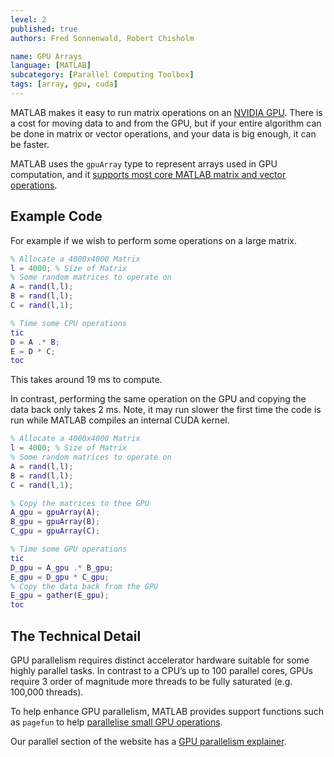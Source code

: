 ```yaml
---
level: 2
published: true
authors: Fred Sonnenwald, Robert Chisholm

name: GPU Arrays
language: [MATLAB]
subcategory: [Parallel Computing Toolbox]
tags: [array, gpu, cuda]
---
```


MATLAB makes it easy to run matrix operations on an [NVIDIA GPU](https://uk.mathworks.com/help/parallel-computing/gpu-computing-requirements.html). There is a cost for moving data to and from the GPU, but if your entire algorithm can be done in matrix or vector operations, and your data is big enough, it can be faster.

<!--more-->

MATLAB uses the `gpuArray` type to represent arrays used in GPU computation, and it [supports most core MATLAB matrix and vector operations](https://uk.mathworks.com/help/referencelist.html?type=function&capability=gpuarrays).

## Example Code

For example if we wish to perform some operations on a large matrix.

```matlab
% Allocate a 4000x4000 Matrix
l = 4000; % Size of Matrix
% Some random matrices to operate on
A = rand(l,l);
B = rand(l,l);
C = rand(l,1);

% Time some CPU operations
tic
D = A .* B;
E = D * C;
toc
```

This takes around 19 ms to compute.

In contrast, performing the same operation on the GPU and copying the data back only takes 2 ms. Note, it may run slower the first time the code is run while MATLAB compiles an internal CUDA kernel.


```matlab
% Allocate a 4000x4000 Matrix
l = 4000; % Size of Matrix
% Some random matrices to operate on
A = rand(l,l);
B = rand(l,l);
C = rand(l,1);

% Copy the matrices to thee GPU
A_gpu = gpuArray(A);
B_gpu = gpuArray(B);
C_gpu = gpuArray(C);

% Time some GPU operations
tic
D_gpu = A_gpu .* B_gpu;
E_gpu = D_gpu * C_gpu;
% Copy the data back from the GPU
E_gpu = gather(E_gpu);
toc
```

<!-- This could be fleshed out further, timing compute and memcpy separate. -->

## The Technical Detail

GPU parallelism requires distinct accelerator hardware suitable for some highly parallel tasks. In contrast to a CPU’s up to 100 parallel cores, GPUs require 3 order of magnitude more threads to be fully saturated (e.g. 100,000 threads).

To help enhance GPU parallelism, MATLAB provides support functions such as `pagefun` to help [parallelise small GPU operations](https://uk.mathworks.com/help/parallel-computing/improve-performance-of-small-matrix-problems-on-the-gpu-using-pagefun.html).

Our parallel section of the website has a [GPU parallelism explainer](/parallel/#gpu).
